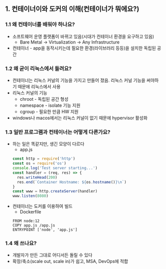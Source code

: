 ## 1. 컨테이너이와 도커의 이해(컨테이너가 뭐에요?)
### 1.1 왜 컨테이너를 배워야 하나요?
* 소프트웨어 운영 플랫폼이 바뀌고 있음(시대가 컨테이너 환경을 요구하고 있음)
  * Bare Metal -> Virtualization -> Any Infrastructure
* 컨테이너 - app을 동작시키는데 필요한 환경(라이브러리 등등)을 설치한 독립된 공간

### 1.2 왜 굳이 리눅스에서 돌려요?
* 컨테이너는 리눅스 커널의 기능을 가지고 만들어 졌음. 리눅스 커널 기능을 써야하기 때문에 리눅스에서 사용
* 리눅스 커널의 기능
  * chroot - 독립된 공간 형성
  * namespace - isolate 기능 지원
  * cgroup - 필요한 만큼 HW 지원
* windows나 macos에서는 리눅스 커널이 없기 때문에 hypervisor 활성화

### 1.3 일반 프로그램과 컨테이너는 어떻게 다른가요?
* 하는 일은 똑같지만, 생긴 모양이 다르다
  * app.js
  ```js
  const http = require('http')
  const os = require('os')
  console.log('Test server starting...')
  const handler = (req, res) => {
    res.writeHead(200)
    res.end(`Container Hostname: ${os.hostname()}\n`)
  }
  const www = http.createServer(handler)
  www.listen(8080)
  ```
* 컨테이너는 도커를 이용하여 빌드
  * Dockerfile
  ```
  FROM node:12
  COPY app.js /app.js
  ENTRYPOINT ['node', 'app.js']
  ```

### 1.4 왜 쓰나요?
* 개발자가 만든 그대로 어디서든 돌릴 수 있다
* 확장/축소(scale out, scale in)가 쉽고, MSA, DevOps에 적합
